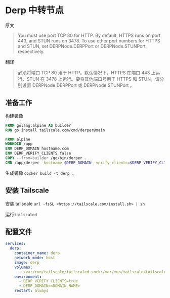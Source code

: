 # Derp 中转节点

原文

> You must use port TCP 80 for HTTP. By default, HTTPS runs on port 443, and STUN runs on 3478. To use other port numbers for HTTPS and STUN, set DERPNode.DERPPort or DERPNode.STUNPort, respectively.

翻译

> 必须将端口 TCP 80 用于 HTTP。默认情况下，HTTPS 在端口 443 上运行，STUN 在 3478 上运行。要将其他端口号用于 HTTPS 和 STUN，请分别设置 DERPNode.DERPPort 或 DERPNode.STUNPort 。

## 准备工作

构建镜像

```dockerfile title='Dockerfile'
FROM golang:alpine AS builder
RUN go install tailscale.com/cmd/derper@main

FROM alpine
WORKDIR /app
ENV DERP_DOMAIN hostname.com
ENV DERP_VERIFY_CLIENTS false
COPY --from=builder /go/bin/derper .
CMD /app/derper -hostname $DERP_DOMAIN -verify-clients=$DERP_VERIFY_CLIENTS
```

生成镜像 `docker build -t derp .`

## 安装 Tailscale

安装 tailscale `url -fsSL <https://tailscale.com/install.sh> | sh`

运行`tailscaled`

## 配置文件

```yaml title='docker-compose.yml'
services:
  derp:
    container_name: derp
    network_mode: host
    image: derp
    volumes:
      - /var/run/tailscale/tailscaled.sock:/var/run/tailscale/tailscaled.sock
    environment:
      - DERP_VERIFY_CLIENTS=true
      - DERP_DOMAIN=<DOMAIN_NAME>
    restart: always
```
